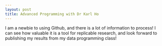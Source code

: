 ```yaml
---
layout: post
title: Advanced Programming with Dr Karl Ho
---
```


I am a newbie to using Github, and there is a lot of information to process! I can see how valuable it is a tool for replicable research, and look forward to publishing my results from my data programming class!
